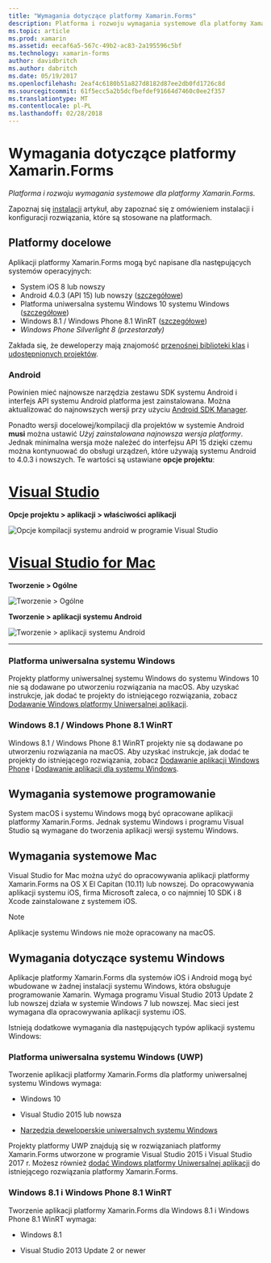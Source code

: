 ```yaml
---
title: "Wymagania dotyczące platformy Xamarin.Forms"
description: Platforma i rozwoju wymagania systemowe dla platformy Xamarin.Forms.
ms.topic: article
ms.prod: xamarin
ms.assetid: eecaf6a5-567c-49b2-ac83-2a195596c5bf
ms.technology: xamarin-forms
author: davidbritch
ms.author: dabritch
ms.date: 05/19/2017
ms.openlocfilehash: 2eaf4c6180b51a827d8182d87ee2db0fd1726c8d
ms.sourcegitcommit: 61f5ecc5a2b5dcfbefdef91664d7460c0ee2f357
ms.translationtype: MT
ms.contentlocale: pl-PL
ms.lasthandoff: 02/28/2018
---
```

# <a name="xamarinforms-requirements"></a>Wymagania dotyczące platformy Xamarin.Forms

_Platforma i rozwoju wymagania systemowe dla platformy Xamarin.Forms._

Zapoznaj się [instalacji](~/cross-platform/get-started/installation/index.md) artykuł, aby zapoznać się z omówieniem instalacji i konfiguracji rozwiązania, które są stosowane na platformach.

## <a name="target-platforms"></a>Platformy docelowe

Aplikacji platformy Xamarin.Forms mogą być napisane dla następujących systemów operacyjnych:

-  System iOS 8 lub nowszy
-  Android 4.0.3 (API 15) lub nowszy ([szczegółowe](#android))
-  Platforma uniwersalna systemu Windows 10 systemu Windows ([szczegółowe](#windows10))
-  Windows 8.1 / Windows Phone 8.1 WinRT ([szczegółowe](#windows))
-  *Windows Phone Silverlight 8 (przestarzały)*

Zakłada się, że deweloperzy mają znajomość [przenośnej biblioteki klas](~/cross-platform/app-fundamentals/pcl.md) i [udostępnionych projektów](~/cross-platform/app-fundamentals/shared-projects.md).

<a name="android" />

### <a name="android"></a>Android

Powinien mieć najnowsze narzędzia zestawu SDK systemu Android i interfejs API systemu Android platforma jest zainstalowana. Można aktualizować do najnowszych wersji przy użyciu [Android SDK Manager](~/android/get-started/installation/android-sdk.md).

Ponadto wersji docelowej/kompilacji dla projektów w systemie Android **musi** można ustawić *Użyj zainstalowana najnowsza wersja platformy*. Jednak minimalna wersja może należeć do interfejsu API 15 dzięki czemu można kontynuować do obsługi urządzeń, które używają systemu Android to 4.0.3 i nowszych. Te wartości są ustawiane **opcje projektu**:

# <a name="visual-studiotabvswin"></a>[Visual Studio](#tab/vswin)

**Opcje projektu > aplikacji > właściwości aplikacji**

![](installation-images/options-android-vs-sml.png "Opcje kompilacji systemu android w programie Visual Studio")

# <a name="visual-studio-for-mactabvsmac"></a>[Visual Studio for Mac](#tab/vsmac)

**Tworzenie > Ogólne**

![](installation-images/options-general-sml.png "Tworzenie > Ogólne")

**Tworzenie > aplikacji systemu Android**

![](installation-images/options-android-sml.png "Tworzenie > aplikacji systemu Android")

-----


<a name="windows10" />

### <a name="universal-windows-platform"></a>Platforma uniwersalna systemu Windows

Projekty platformy uniwersalnej systemu Windows do systemu Windows 10 nie są dodawane po utworzeniu rozwiązania na macOS. Aby uzyskać instrukcje, jak dodać te projekty do istniejącego rozwiązania, zobacz [Dodawanie Windows platformy Uniwersalnej aplikacji](~/xamarin-forms/platform/windows/installation/universal.md).


<a name="windows" />

### <a name="windows-81--windows-phone-81-winrt"></a>Windows 8.1 / Windows Phone 8.1 WinRT

Windows 8.1 / Windows Phone 8.1 WinRT projekty nie są dodawane po utworzeniu rozwiązania na macOS. Aby uzyskać instrukcje, jak dodać te projekty do istniejącego rozwiązania, zobacz [Dodawanie aplikacji Windows Phone](~/xamarin-forms/platform/windows/installation/phone.md) i [Dodawanie aplikacji dla systemu Windows](~/xamarin-forms/platform/windows/installation/tablet.md).


## <a name="development-system-requirements"></a>Wymagania systemowe programowanie

System macOS i systemu Windows mogą być opracowane aplikacji platformy Xamarin.Forms. Jednak systemu Windows i programu Visual Studio są wymagane do tworzenia aplikacji wersji systemu Windows.

## <a name="mac-system-requirements"></a>Wymagania systemowe Mac

Visual Studio for Mac można użyć do opracowywania aplikacji platformy Xamarin.Forms na OS X El Capitan (10.11) lub nowszej. Do opracowywania aplikacji systemu iOS, firma Microsoft zaleca, o co najmniej 10 SDK i 8 Xcode zainstalowane z systemem iOS.

> [!NOTE]
>  Aplikacje systemu Windows nie może opracowany na macOS.

## <a name="windows-system-requirements"></a>Wymagania dotyczące systemu Windows

Aplikacje platformy Xamarin.Forms dla systemów iOS i Android mogą być wbudowane w żadnej instalacji systemu Windows, która obsługuje programowanie Xamarin. Wymaga programu Visual Studio 2013 Update 2 lub nowszej działa w systemie Windows 7 lub nowszej. Mac sieci jest wymagana dla opracowywania aplikacji systemu iOS.

Istnieją dodatkowe wymagania dla następujących typów aplikacji systemu Windows:

### <a name="universal-windows-platform-uwp"></a>Platforma uniwersalna systemu Windows (UWP)

Tworzenie aplikacji platformy Xamarin.Forms dla platformy uniwersalnej systemu Windows wymaga:

* Windows 10

* Visual Studio 2015 lub nowsza

* [Narzędzia deweloperskie uniwersalnych systemu Windows](https://dev.windows.com/downloads/windows-10-sdk)

Projekty platformy UWP znajdują się w rozwiązaniach platformy Xamarin.Forms utworzone w programie Visual Studio 2015 i Visual Studio 2017 r.
Możesz również [dodać Windows platformy Uniwersalnej aplikacji](~/xamarin-forms/platform/windows/installation/universal.md) do istniejącego rozwiązania platformy Xamarin.Forms.



### <a name="windows-81-and-windows-phone-81-winrt"></a>Windows 8.1 i Windows Phone 8.1 WinRT

Tworzenie aplikacji platformy Xamarin.Forms dla Windows 8.1 i Windows Phone 8.1 WinRT wymaga:

* Windows 8.1

* Visual Studio 2013 Update 2 or newer

